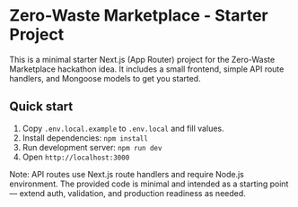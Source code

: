 # Zero-Waste Marketplace - Starter Project

This is a minimal starter Next.js (App Router) project for the Zero-Waste Marketplace hackathon idea.
It includes a small frontend, simple API route handlers, and Mongoose models to get you started.

## Quick start

1. Copy `.env.local.example` to `.env.local` and fill values.
2. Install dependencies: `npm install`
3. Run development server: `npm run dev`
4. Open `http://localhost:3000`

Note: API routes use Next.js route handlers and require Node.js environment. The provided code is minimal and intended as a starting point — extend auth, validation, and production readiness as needed.

